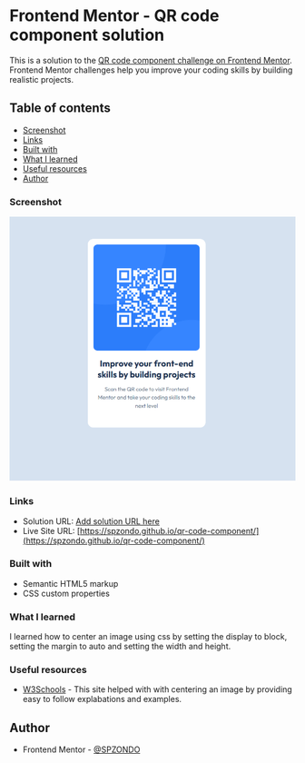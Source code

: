 # Frontend Mentor - QR code component solution

This is a solution to the [QR code component challenge on Frontend Mentor](https://www.frontendmentor.io/challenges/qr-code-component-iux_sIO_H). Frontend Mentor challenges help you improve your coding skills by building realistic projects. 

## Table of contents

- [Screenshot](#screenshot)
- [Links](#links)
- [Built with](#built-with)
- [What I learned](#what-i-learned)
- [Useful resources](#useful-resources)
- [Author](#author)

### Screenshot

![](/images/screenshot.png)



### Links

- Solution URL: [Add solution URL here](https://your-solution-url.com)
- Live Site URL: [https://spzondo.github.io/qr-code-component/](https://spzondo.github.io/qr-code-component/)
### Built with

- Semantic HTML5 markup
- CSS custom properties

### What I learned

I learned how to center an image using css by setting the display to block, setting the margin to auto and setting the width and height.


### Useful resources

- [W3Schools](http://w3schools.coma) - This site helped with with centering an image by providing easy to follow explabations and examples.

## Author


- Frontend Mentor - [@SPZONDO](https://www.frontendmentor.io/profile/SPZONDO)




